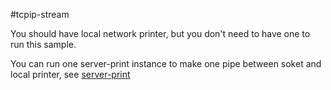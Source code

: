 #tcpip-stream


You should have local network printer, but you don't need to have  one to run this sample.

You can run  one  server-print instance to make one pipe between soket and local printer, see [server-print](../../miscellaneous/server-print) 


